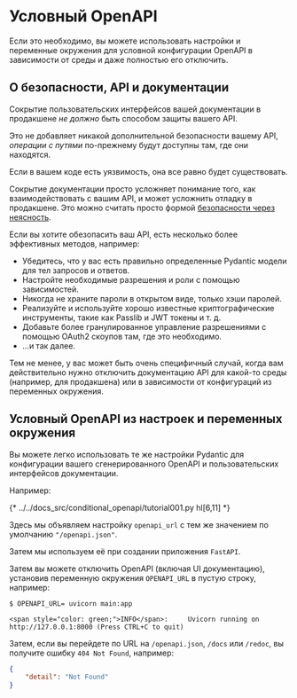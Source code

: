 # Условный OpenAPI

Если это необходимо, вы можете использовать настройки и переменные окружения для условной конфигурации OpenAPI в зависимости от среды и даже полностью его отключить.

## О безопасности, API и документации

Сокрытие пользовательских интерфейсов вашей документации в продакшене *не должно* быть способом защиты вашего API.

Это не добавляет никакой дополнительной безопасности вашему API, *операции с путями* по-прежнему будут доступны там, где они находятся.

Если в вашем коде есть уязвимость, она все равно будет существовать.

Сокрытие документации просто усложняет понимание того, как взаимодействовать с вашим API, и может усложнить отладку в продакшене. Это можно считать просто формой <a href="https://en.wikipedia.org/wiki/Security_through_obscurity" class="external-link" target="_blank">безопасности через неясность</a>.

Если вы хотите обезопасить ваш API, есть несколько более эффективных методов, например:

* Убедитесь, что у вас есть правильно определенные Pydantic модели для тел запросов и ответов.
* Настройте необходимые разрешения и роли с помощью зависимостей.
* Никогда не храните пароли в открытом виде, только хэши паролей.
* Реализуйте и используйте хорошо известные криптографические инструменты, такие как Passlib и JWT токены и т. д.
* Добавьте более гранулированное управление разрешениями с помощью OAuth2 скоупов там, где это необходимо.
* ...и так далее.

Тем не менее, у вас может быть очень специфичный случай, когда вам действительно нужно отключить документацию API для какой-то среды (например, для продакшена) или в зависимости от конфигураций из переменных окружения.

## Условный OpenAPI из настроек и переменных окружения

Вы можете легко использовать те же настройки Pydantic для конфигурации вашего сгенерированного OpenAPI и пользовательских интерфейсов документации.

Например:

{* ../../docs_src/conditional_openapi/tutorial001.py hl[6,11] *}

Здесь мы объявляем настройку `openapi_url` с тем же значением по умолчанию `"/openapi.json"`.

Затем мы используем её при создании приложения `FastAPI`.

Затем вы можете отключить OpenAPI (включая UI документацию), установив переменную окружения `OPENAPI_URL` в пустую строку, например:

<div class="termy">

```console
$ OPENAPI_URL= uvicorn main:app

<span style="color: green;">INFO</span>:     Uvicorn running on http://127.0.0.1:8000 (Press CTRL+C to quit)
```

</div>

Затем, если вы перейдете по URL на `/openapi.json`, `/docs` или `/redoc`, вы получите ошибку `404 Not Found`, например:

```JSON
{
    "detail": "Not Found"
}
```

